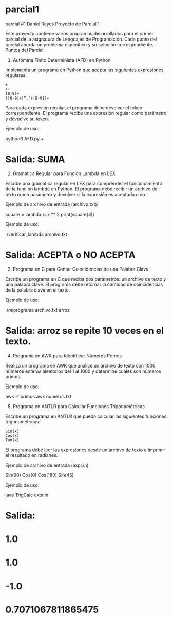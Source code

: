 # parcial1
parcial #1 Daniel Reyes
Proyecto de Parcial 1

Este proyecto contiene varios programas desarrollados para el primer parcial de la asignatura de Lenguajes de Programación. Cada punto del parcial aborda un problema específico y su solución correspondiente.
Puntos del Parcial
1. Autómata Finito Determinista (AFD) en Python

Implementa un programa en Python que acepta las siguientes expresiones regulares:

    +
    ++
    [0-9]+
    ([0-9]+)”.”([0-9])+

Para cada expresión regular, el programa debe devolver el token correspondiente. El programa recibe una expresión regular como parámetro y devuelve su token.

Ejemplo de uso:

python3 AFD.py +
# Salida: SUMA

2. Gramática Regular para Función Lambda en LEX

Escribe una gramática regular en LEX para comprender el funcionamiento de la función lambda en Python. El programa debe recibir un archivo de texto como parámetro y devolver si la expresión es aceptada o no.

Ejemplo de archivo de entrada (archivo.txt):

square = lambda x: x ** 2
print(square(3))

Ejemplo de uso:

./verificar_lambda archivo.txt
# Salida: ACEPTA o NO ACEPTA

3. Programa en C para Contar Coincidencias de una Palabra Clave

Escribe un programa en C que reciba dos parámetros: un archivo de texto y una palabra clave. El programa debe retornar la cantidad de coincidencias de la palabra clave en el texto.

Ejemplo de uso:

./miprograma archivo.txt arroz
# Salida: arroz se repite 10 veces en el texto.

4. Programa en AWK para Identificar Números Primos

Realiza un programa en AWK que analice un archivo de texto con 1000 números enteros aleatorios del 1 al 1000 y determine cuáles son números primos.

Ejemplo de uso:

awk -f primos.awk numeros.txt

5. Programa en ANTLR para Calcular Funciones Trigonométricas

Escribe un programa en ANTLR que pueda calcular las siguientes funciones trigonométricas:

    Sin(x)
    Cos(x)
    Tan(x)

El programa debe leer las expresiones desde un archivo de texto e imprimir el resultado en radianes.

Ejemplo de archivo de entrada (expr.in):

Sin(90)
Cos(0)
Cos(180)
Sin(45)

Ejemplo de uso:

java TrigCalc expr.in
# Salida:
# 1.0
# 1.0
# -1.0
# 0.7071067811865475

